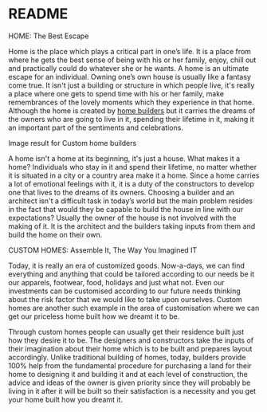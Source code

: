 # README

HOME: The Best Escape

Home is the place which plays a critical part in one’s life. It is a place from where he gets the best sense of being with his or her family, enjoy, chill out and practically could do whatever she or he wants. A home is an ultimate escape for an individual. Owning one’s own house is usually like a fantasy come true. It isn't just a building or structure in which people live, it's really a place where one gets to spend time with his or her family, make remembrances of the lovely moments which they experience in that home. Although the home is created by <a href="http://akroncustomhomebuilders.com/">home builders</a> but it carries the dreams of the owners who are going to live in it, spending their lifetime in it, making it an important part of the sentiments and celebrations.

 Image result for Custom home builders

A home isn't a home at its beginning, it's just a house. What makes it a home? Individuals who stay in it and spend their lifetime, no matter whether it is situated in a city or a country area make it a home. Since a home carries a lot of emotional feelings with it, it is a duty of the constructors to develop one that lives to the dreams of its owners. Choosing a builder and an architect isn't a difficult task in today’s world but the main problem resides in the fact that would they be capable to build the house in line with our expectations? Usually the owner of the house is not involved with the making of it. It is the architect and the builders taking inputs from them and build the home on their own.

CUSTOM HOMES: Assemble It, The Way You Imagined IT

Today, it is really an era of customized goods. Now-a-days, we can find everything and anything that could be tailored according to our needs be it our apparels, footwear, food, holidays and just what not. Even our investments can be customised according to our future needs thinking about the risk factor that we would like to take upon ourselves. Custom homes are another such example in the area of customisation where we can get our priceless home built how we dreamt it to be.

Through custom homes people can usually get their residence built just how they desire it to be. The designers and constructors take the inputs of their imagination about their home which is to be built and prepares layout accordingly. Unlike traditional building of homes, today, builders provide 100% help from the fundamental procedure for purchasing a land for their home to designing it and building it and at each level of construction, the advice and ideas of the owner is given priority since they will probably be living in it after it will be built so their satisfaction is a necessity and you get your home built how you dreamt it.
